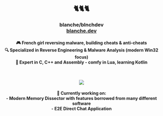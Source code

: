 <h2 align="center">🐈🐈🐈</h2>

<h3 align="center">
  blanche/blnchdev 
  <br>
  <a href="https://blanche.dev" target="_blank"">blanche.dev</a>
</h3>

<h4 align="center">
  🎮 French girl reversing malware, building cheats & anti-cheats  <br>
  🔍 Specialized in Reverse Engineering & Malware Analysis (modern Win32 focus)  <br>
  🧠 Expert in C, C++ and Assembly - comfy in Lua, learning Kotlin  <br>
</h4>

<br>

<p align="center">
  <a href="https://blanche.dev">
    <img src="https://skillicons.dev/icons?i=c,cpp,lua,kotlin&theme=dark" />
  </a>
</p>

<h4 align="center">
  🧪 Currently working on: <br>
  - Modern Memory Dissector with features borrowed from many different software <br>
  - E2E Direct Chat Application
</h4>

